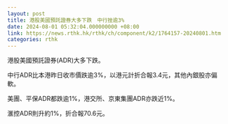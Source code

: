 ```yaml
---
layout: post
title: 港股美國預託證券大多下跌　中行挫逾3%
date: 2024-08-01 05:32:04.000000000 +08:00
link: https://news.rthk.hk/rthk/ch/component/k2/1764157-20240801.htm
categories: rthk
---
```


港股美國預託證券(ADR)大多下跌。

中行ADR比本港昨日收市價跌逾3%，以港元計折合報3.4元，其他內銀股亦偏軟。

美團、平保ADR都跌逾1%，港交所、京東集團ADR亦跌近1%。

滙控ADR則升約1%，折合報70.6元。
